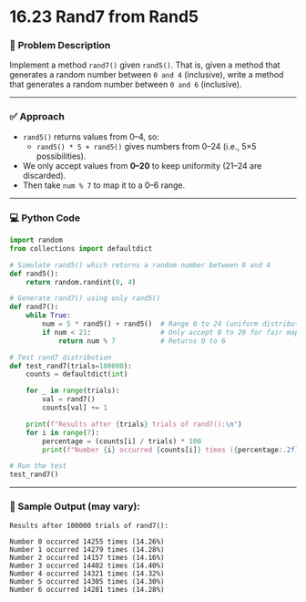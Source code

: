 # 16.23 Rand7 from Rand5

### 🎲 **Problem Description**  
Implement a method `rand7()` given `rand5()`. That is, given a method that generates a random number between `0 and 4` (inclusive), write a method that generates a random number between `0 and 6` (inclusive).

---

### ✅ **Approach**
- `rand5()` returns values from 0–4, so:
  - `rand5() * 5 + rand5()` gives numbers from 0–24 (i.e., 5×5 possibilities).
- We only accept values from **0–20** to keep uniformity (21–24 are discarded).
- Then take `num % 7` to map it to a 0–6 range.

---

### 💻 **Python Code**

```python
import random
from collections import defaultdict

# Simulate rand5() which returns a random number between 0 and 4
def rand5():
    return random.randint(0, 4)

# Generate rand7() using only rand5()
def rand7():
    while True:
        num = 5 * rand5() + rand5()  # Range 0 to 24 (uniform distribution)
        if num < 21:                 # Only accept 0 to 20 for fair mapping
            return num % 7           # Returns 0 to 6

# Test rand7 distribution
def test_rand7(trials=100000):
    counts = defaultdict(int)

    for _ in range(trials):
        val = rand7()
        counts[val] += 1

    print(f"Results after {trials} trials of rand7():\n")
    for i in range(7):
        percentage = (counts[i] / trials) * 100
        print(f"Number {i} occurred {counts[i]} times ({percentage:.2f}%)")

# Run the test
test_rand7()
```

---

### 📌 Sample Output (may vary):
```
Results after 100000 trials of rand7():

Number 0 occurred 14255 times (14.26%)
Number 1 occurred 14279 times (14.28%)
Number 2 occurred 14157 times (14.16%)
Number 3 occurred 14402 times (14.40%)
Number 4 occurred 14321 times (14.32%)
Number 5 occurred 14305 times (14.30%)
Number 6 occurred 14281 times (14.28%)
```
